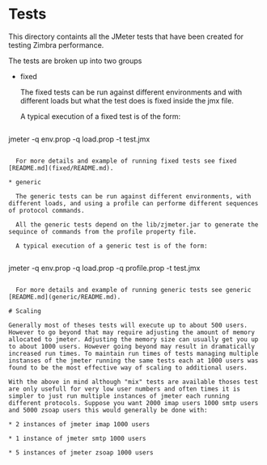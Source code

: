 # Tests

This directory containts all the JMeter tests that have been created for testing Zimbra performance.

The tests are broken up into two groups

* fixed
  
  The fixed tests can be run against different environments and with different loads but what the test does is fixed inside the jmx file.
  
  A typical execution of a fixed test is of the form:
  
  ```
jmeter -q env.prop -q load.prop -t test.jmx
```

  For more details and example of running fixed tests see fixed [README.md](fixed/README.md).

* generic 
    
  The generic tests can be run against different environments, with different loads, and using a profile can performe different sequences of protocol commands.
    
  All the generic tests depend on the lib/zjmeter.jar to generate the sequince of commands from the profile property file.
    
  A typical execution of a generic test is of the form:
    
  ```
jmeter -q env.prop -q load.prop -q profile.prop -t test.jmx
```
    
  For more details and example of running generic tests see generic [README.md](generic/README.md).

# Scaling

Generally most of theses tests will execute up to about 500 users. However to go beyond that may require adjusting the amount of memory allocated to jmeter. Adjusting the memory size can usually get you up to about 1000 users. However going beyond may result in dramatically increased run times. To maintain run times of tests managing multiple instanses of the jmeter running the same tests each at 1000 users was found to be the most effective way of scaling to additional users.

With the above in mind although "mix" tests are available thoses test are only usefull for very low user numbers and often times it is simpler to just run multiple instances of jmeter each running different protocols. Suppose you want 2000 imap users 1000 smtp users and 5000 zsoap users this would generally be done with:

* 2 instances of jmeter imap 1000 users

* 1 instance of jmeter smtp 1000 users

* 5 instances of jmeter zsoap 1000 users
